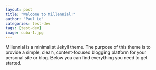 ```yaml
---
layout: post
title: "Welcome to Millennial!"
author: "Paul Le"
categories: test-dev
tags: [test-dev]
image: cuba-1.jpg
---
```


Millennial is a minimalist Jekyll theme. The purpose of this theme is to provide a simple, clean, content-focused blogging platform for your personal site or blog. Below you can find everything you need to get started.
